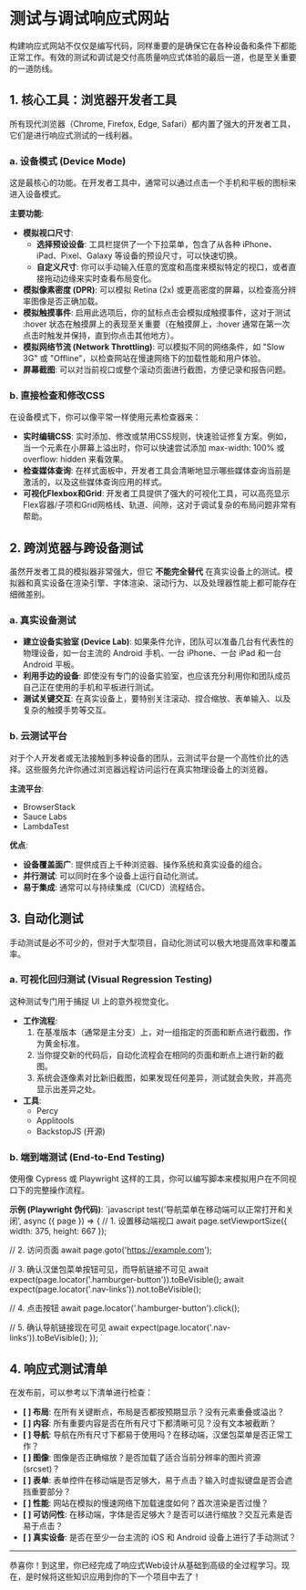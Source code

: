 ﻿# 测试与调试响应式网站

构建响应式网站不仅仅是编写代码，同样重要的是确保它在各种设备和条件下都能正常工作。有效的测试和调试是交付高质量响应式体验的最后一道，也是至关重要的一道防线。

## 1. 核心工具：浏览器开发者工具

所有现代浏览器（Chrome, Firefox, Edge, Safari）都内置了强大的开发者工具，它们是进行响应式测试的一线利器。

### a. 设备模式 (Device Mode)

这是最核心的功能。在开发者工具中，通常可以通过点击一个手机和平板的图标来进入设备模式。

**主要功能**:
- **模拟视口尺寸**:
  - **选择预设设备**: 工具栏提供了一个下拉菜单，包含了从各种 iPhone、iPad、Pixel、Galaxy 等设备的预设尺寸，可以快速切换。
  - **自定义尺寸**: 你可以手动输入任意的宽度和高度来模拟特定的视口，或者直接拖动边缘来实时查看布局变化。
- **模拟像素密度 (DPR)**: 可以模拟 Retina (2x) 或更高密度的屏幕，以检查高分辨率图像是否正确加载。
- **模拟触摸事件**: 启用此选项后，你的鼠标点击会模拟成触摸事件，这对于测试 :hover 状态在触摸屏上的表现至关重要（在触摸屏上，:hover 通常在第一次点击时触发并保持，直到你点击其他地方）。
- **模拟网络节流 (Network Throttling)**: 可以模拟不同的网络条件，如 "Slow 3G" 或 "Offline"，以检查网站在慢速网络下的加载性能和用户体验。
- **屏幕截图**: 可以对当前视口或整个滚动页面进行截图，方便记录和报告问题。

### b. 直接检查和修改CSS

在设备模式下，你可以像平常一样使用元素检查器来：
- **实时编辑CSS**: 实时添加、修改或禁用CSS规则，快速验证修复方案。例如，当一个元素在小屏幕上溢出时，你可以快速尝试添加 max-width: 100% 或 overflow: hidden 来看效果。
- **检查媒体查询**: 在样式面板中，开发者工具会清晰地显示哪些媒体查询当前是激活的，以及这些媒体查询应用的样式。
- **可视化Flexbox和Grid**: 开发者工具提供了强大的可视化工具，可以高亮显示Flex容器/子项和Grid网格线、轨道、间隙，这对于调试复杂的布局问题非常有帮助。

## 2. 跨浏览器与跨设备测试

虽然开发者工具的模拟器非常强大，但它 **不能完全替代** 在真实设备上的测试。模拟器和真实设备在渲染引擎、字体渲染、滚动行为、以及处理器性能上都可能存在细微差别。

### a. 真实设备测试

- **建立设备实验室 (Device Lab)**: 如果条件允许，团队可以准备几台有代表性的物理设备，如一台主流的 Android 手机、一台 iPhone、一台 iPad 和一台 Android 平板。
- **利用手边的设备**: 即使没有专门的设备实验室，也应该充分利用你和团队成员自己正在使用的手机和平板进行测试。
- **测试关键交互**: 在真实设备上，要特别关注滚动、捏合缩放、表单输入、以及复杂的触摸手势等交互。

### b. 云测试平台

对于个人开发者或无法接触到多种设备的团队，云测试平台是一个高性价比的选择。这些服务允许你通过浏览器远程访问运行在真实物理设备上的浏览器。

**主流平台**:
- BrowserStack
- Sauce Labs
- LambdaTest

**优点**:
- **设备覆盖面广**: 提供成百上千种浏览器、操作系统和真实设备的组合。
- **并行测试**: 可以同时在多个设备上运行自动化测试。
- **易于集成**: 通常可以与持续集成（CI/CD）流程结合。

## 3. 自动化测试

手动测试是必不可少的，但对于大型项目，自动化测试可以极大地提高效率和覆盖率。

### a. 可视化回归测试 (Visual Regression Testing)

这种测试专门用于捕捉 UI 上的意外视觉变化。
- **工作流程**:
  1.  在基准版本（通常是主分支）上，对一组指定的页面和断点进行截图，作为黄金标准。
  2.  当你提交新的代码后，自动化流程会在相同的页面和断点上进行新的截图。
  3.  系统会逐像素对比新旧截图，如果发现任何差异，测试就会失败，并高亮显示出差异之处。
- **工具**:
  - Percy
  - Applitools
  - BackstopJS (开源)

### b. 端到端测试 (End-to-End Testing)

使用像 Cypress 或 Playwright 这样的工具，你可以编写脚本来模拟用户在不同视口下的完整操作流程。

**示例 (Playwright 伪代码)**:
`javascript
test('导航菜单在移动端可以正常打开和关闭', async ({ page }) => {
  // 1. 设置移动端视口
  await page.setViewportSize({ width: 375, height: 667 });

  // 2. 访问页面
  await page.goto('https://example.com');

  // 3. 确认汉堡包菜单按钮可见，而导航链接不可见
  await expect(page.locator('.hamburger-button')).toBeVisible();
  await expect(page.locator('.nav-links')).not.toBeVisible();

  // 4. 点击按钮
  await page.locator('.hamburger-button').click();

  // 5. 确认导航链接现在可见
  await expect(page.locator('.nav-links')).toBeVisible();
});
`

## 4. 响应式测试清单

在发布前，可以参考以下清单进行检查：

- **[ ] 布局**: 在所有关键断点，布局是否都按预期显示？没有元素重叠或溢出？
- **[ ] 内容**: 所有重要内容是否在所有尺寸下都清晰可见？没有文本被截断？
- **[ ] 导航**: 导航在所有尺寸下都易于使用吗？在移动端，汉堡包菜单是否正常工作？
- **[ ] 图像**: 图像是否正确缩放？是否加载了适合当前分辨率的图片资源 (srcset)？
- **[ ] 表单**: 表单控件在移动端是否足够大，易于点击？输入时虚拟键盘是否会遮挡重要部分？
- **[ ] 性能**: 网站在模拟的慢速网络下加载速度如何？首次渲染是否过慢？
- **[ ] 可访问性**: 在移动端，字体是否足够大？是否可以进行缩放？交互元素是否易于点击？
- **[ ] 真实设备**: 是否在至少一台主流的 iOS 和 Android 设备上进行了手动测试？

---

恭喜你！到这里，你已经完成了响应式Web设计从基础到高级的全过程学习。现在，是时候将这些知识应用到你的下一个项目中去了！
